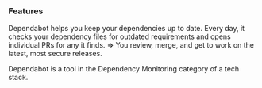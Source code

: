 ### Features

Dependabot helps you keep your dependencies up to date. Every day, it checks your
dependency files for outdated requirements and opens individual PRs for any it finds.
=> You review, merge, and get to work on the latest, most secure releases.

Dependabot is a tool in the Dependency Monitoring category of a tech stack.
